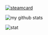 [![steamcard](https://steam-card-yuyinws.vercel.app/card/76561198340841543)](https://github.com/yuyinws/steam-card)

![my github stats](https://github-readme-stats.vercel.app/api?username=yuyinws&show_icons=true&theme=nord)

![stat](https://cdn.jsdelivr.net/gh/yuyinws/yuyinws/github-metrics.svg)
